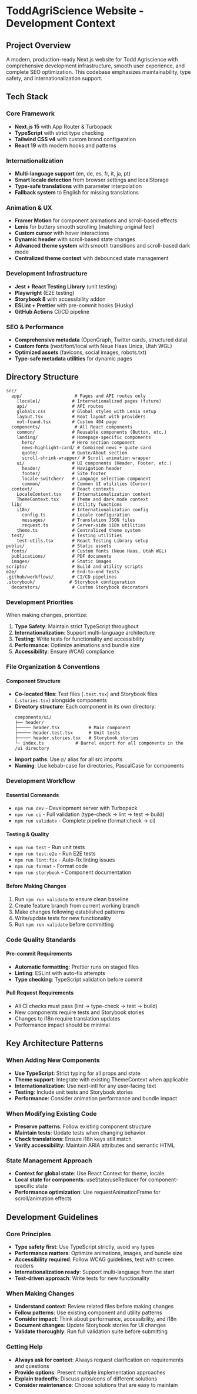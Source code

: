 # ToddAgriScience Website - Development Context

## Project Overview

A modern, production-ready Next.js website for Todd Agriscience with comprehensive development infrastructure, smooth user experience, and complete SEO optimization. This codebase emphasizes maintainability, type safety, and internationalization support.

## Tech Stack

### Core Framework

- **Next.js 15** with App Router & Turbopack
- **TypeScript** with strict type checking
- **Tailwind CSS v4** with custom brand configuration
- **React 19** with modern hooks and patterns

### Internationalization

- **Multi-language support** (en, de, es, fr, it, ja, pt)
- **Smart locale detection** from browser settings and localStorage
- **Type-safe translations** with parameter interpolation
- **Fallback system** to English for missing translations

### Animation & UX

- **Framer Motion** for component animations and scroll-based effects
- **Lenis** for buttery smooth scrolling (matching original feel)
- **Custom cursor** with hover interactions
- **Dynamic header** with scroll-based state changes
- **Advanced theme system** with smooth transitions and scroll-based dark mode
- **Centralized theme context** with debounced state management

### Development Infrastructure

- **Jest + React Testing Library** (unit testing)
- **Playwright** (E2E testing)
- **Storybook 8** with accessibility addon
- **ESLint + Prettier** with pre-commit hooks (Husky)
- **GitHub Actions** CI/CD pipeline

### SEO & Performance

- **Comprehensive metadata** (OpenGraph, Twitter cards, structured data)
- **Custom fonts** (next/font/local with Neue Haas Unica, Utah WGL)
- **Optimized assets** (favicons, social images, robots.txt)
- **Type-safe metadata utilities** for dynamic pages

## Directory Structure

```
src/
  app/                    # Pages and API routes only
    [locale]/            # Internationalized pages (future)
    api/                 # API routes
    globals.css          # Global styles with Lenis setup
    layout.tsx           # Root layout with providers
    not-found.tsx        # Custom 404 page
  components/             # All React components
    common/              # Reusable components (Button, etc.)
    landing/             # Homepage-specific components
      hero/              # Hero section component
      news-highlight-card/ # Combined news + quote card
      quote/             # Quote/About section
      scroll-shrink-wrapper/ # Scroll animation wrapper
    ui/                  # UI components (Header, Footer, etc.)
      header/            # Navigation header
      footer/            # Site footer
      locale-switcher/   # Language selection component
      common/            # Common UI utilities (Cursor)
  context/               # React contexts
    LocaleContext.tsx    # Internationalization context
    ThemeContext.tsx     # Theme and dark mode context
  lib/                   # Utility functions
    i18n/                # Internationalization config
      config.ts          # Locale configuration
      messages/          # Translation JSON files
      request.ts         # Server-side i18n utilities
    theme.ts             # Centralized theme system
  test/                  # Testing utilities
    test-utils.tsx       # React Testing Library setup
public/                  # Static assets
  fonts/                 # Custom fonts (Neue Haas, Utah WGL)
  publications/          # PDF documents
  images/                # Static images
scripts/                 # Build and utility scripts
e2e/                     # End-to-end tests
.github/workflows/       # CI/CD pipelines
.storybook/             # Storybook configuration
  decorators/            # Custom Storybook decorators
```

### Development Priorities

When making changes, prioritize:

1. **Type Safety**: Maintain strict TypeScript throughout
2. **Internationalization**: Support multi-language architecture
3. **Testing**: Write tests for functionality and accessibility
4. **Performance**: Optimize animations and bundle size
5. **Accessibility**: Ensure WCAG compliance

### File Organization & Conventions

#### Component Structure

- **Co-located files**: Test files (`.test.tsx`) and Storybook files (`.stories.tsx`) alongside components
- **Directory structure**: Each component in its own directory:
  ```
  components/ui/
  ├── header/
  ├───── header.tsx           # Main component
  ├───── header.test.tsx      # Unit tests
  ├───── header.stories.tsx   # Storybook stories
  └─ index.ts            # Barrel export for all components in the /ui directory
  ```
- **Import paths**: Use `@/` alias for all src imports
- **Naming**: Use kebab-case for directories, PascalCase for components

### Development Workflow

#### Essential Commands

- `npm run dev` - Development server with Turbopack
- `npm run ci` - Full validation (type-check → lint → test → build)
- `npm run validate` - Complete pipeline (format:check → ci)

#### Testing & Quality

- `npm run test` - Run unit tests
- `npm run test:e2e` - Run E2E tests
- `npm run lint:fix` - Auto-fix linting issues
- `npm run format` - Format code
- `npm run storybook` - Component documentation

#### Before Making Changes

1. Run `npm run validate` to ensure clean baseline
2. Create feature branch from current working branch
3. Make changes following established patterns
4. Write/update tests for new functionality
5. Run `npm run validate` before committing

### Code Quality Standards

#### Pre-commit Requirements

- **Automatic formatting**: Prettier runs on staged files
- **Linting**: ESLint with auto-fix attempts
- **Type checking**: TypeScript validation before commit

#### Pull Request Requirements

- All CI checks must pass (lint → type-check → test → build)
- New components require tests and Storybook stories
- Changes to i18n require translation updates
- Performance impact should be minimal

## Key Architecture Patterns

### When Adding New Components

- **Use TypeScript**: Strict typing for all props and state
- **Theme support**: Integrate with existing ThemeContext when applicable
- **Internationalization**: Use next-intl for any user-facing text
- **Testing**: Include unit tests and Storybook stories
- **Performance**: Consider animation performance and bundle impact

### When Modifying Existing Code

- **Preserve patterns**: Follow existing component structure
- **Maintain tests**: Update tests when changing behavior
- **Check translations**: Ensure i18n keys still match
- **Verify accessibility**: Maintain ARIA attributes and semantic HTML

### State Management Approach

- **Context for global state**: Use React Context for theme, locale
- **Local state for components**: useState/useReducer for component-specific state
- **Performance optimization**: Use requestAnimationFrame for scroll/animation effects

## Development Guidelines

### Core Principles

- **Type safety first**: Use TypeScript strictly, avoid `any` types
- **Performance matters**: Optimize animations, images, and bundle size
- **Accessibility required**: Follow WCAG guidelines, test with screen readers
- **Internationalization ready**: Support multi-language from the start
- **Test-driven approach**: Write tests for new functionality

### When Making Changes

- **Understand context**: Review related files before making changes
- **Follow patterns**: Use existing component and utility patterns
- **Consider impact**: Think about performance, accessibility, and i18n
- **Document changes**: Update Storybook stories for UI changes
- **Validate thoroughly**: Run full validation suite before submitting

### Getting Help

- **Always ask for context**: Always request clarification on requirements and questions
- **Provide options**: Present multiple implementation approaches
- **Explain tradeoffs**: Discuss pros/cons of different solutions
- **Consider maintenance**: Choose solutions that are easy to maintain
